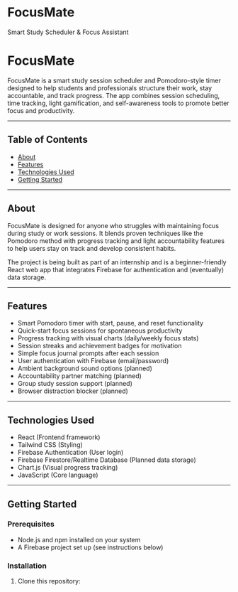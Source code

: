 # FocusMate
Smart Study Scheduler &amp; Focus Assistant

# FocusMate

FocusMate is a smart study session scheduler and Pomodoro-style timer designed to help students and professionals structure their work, stay accountable, and track progress. The app combines session scheduling, time tracking, light gamification, and self-awareness tools to promote better focus and productivity.

---

## Table of Contents

- [About](#about)
- [Features](#features)
- [Technologies Used](#technologies-used)
- [Getting Started](#getting-started)

---

## About

FocusMate is designed for anyone who struggles with maintaining focus during study or work sessions. It blends proven techniques like the Pomodoro method with progress tracking and light accountability features to help users stay on track and develop consistent habits.

The project is being built as part of an internship and is a beginner-friendly React web app that integrates Firebase for authentication and (eventually) data storage.

---

## Features

- Smart Pomodoro timer with start, pause, and reset functionality
- Quick-start focus sessions for spontaneous productivity
- Progress tracking with visual charts (daily/weekly focus stats)
- Session streaks and achievement badges for motivation
- Simple focus journal prompts after each session
- User authentication with Firebase (email/password)
- Ambient background sound options (planned)
- Accountability partner matching (planned)
- Group study session support (planned)
- Browser distraction blocker (planned)

---

## Technologies Used

- React (Frontend framework)
- Tailwind CSS (Styling)
- Firebase Authentication (User login)
- Firebase Firestore/Realtime Database (Planned data storage)
- Chart.js (Visual progress tracking)
- JavaScript (Core language)

---

## Getting Started

### Prerequisites

- Node.js and npm installed on your system
- A Firebase project set up (see instructions below)

### Installation

1. Clone this repository:



